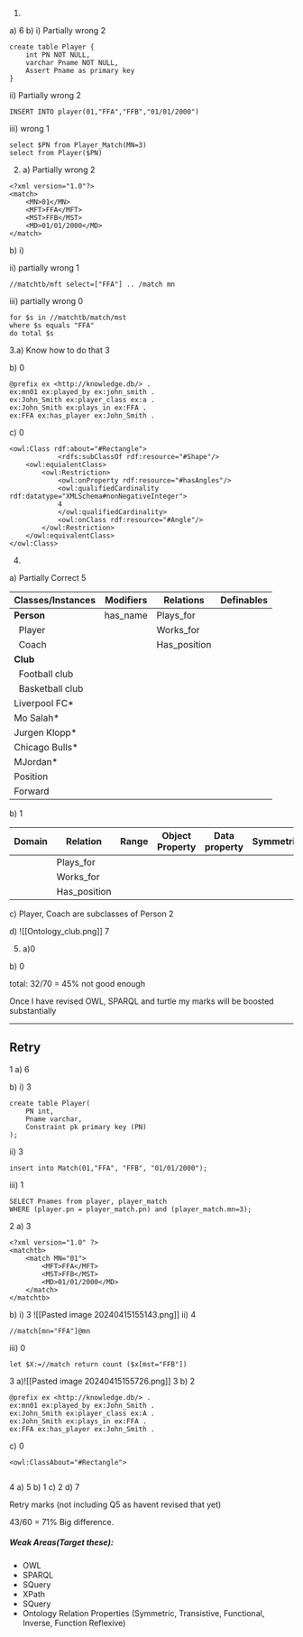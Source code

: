 1. 
a) 6
b) i) Partially wrong 2
```<sql>
create table Player {
	int PN NOT NULL,
	varchar Pname NOT NULL,
	Assert Pname as primary key
}
```
ii)  Partially wrong 2
```<sql>
INSERT INTO player(01,"FFA","FFB","01/01/2000")
```
iii) wrong 1
```<sql>
select $PN from Player_Match(MN=3) 
select from Player($PN)
```

2. a) Partially wrong 2
```<xml>
<?xml version="1.0"?>
<match>
	<MN>01</MN>
	<MFT>FFA</MFT>
	<MST>FFB</MST>
	<MD>01/01/2000</MD>
</match>
```
b) i)

ii) partially wrong 1
```<XPATH>
//matchtb/mft select=["FFA"] .. /match mn
```
iii)  partially wrong 0
```<XQuery>
for $s in //matchtb/match/mst 
where $s equals "FFA"
do total $s
```

3.a) Know how to do that 3

b)  0
```<turtle>
@prefix ex <http://knowledge.db/> .
ex:mn01 ex:played_by ex:john_smith .
ex:John_Smith ex:player_class ex:a .
ex:John_Smith ex:plays_in ex:FFA .
ex:FFA ex:has_player ex:John_Smith .
```

c) 0
```<OWL>
<owl:Class rdf:about="#Rectangle">
			<rdfs:subClassOf rdf:resource="#Shape"/>
	<owl:equialentClass>
		<owl:Restriction>
			<owl:onProperty rdf:resource="#hasAngles"/>
			<owl:qualifiedCardinality rdf:datatype="XMLSchema#nonNegativeInteger">
			4
			</owl:qualifiedCardinality>
			<owl:onClass rdf:resource="#Angle"/>
		</owl:Restriction>
	</owl:equivalentClass>
</owl:Class>
```

4.

a)
Partially Correct 5

| Classes/Instances      | Modifiers | Relations    | Definables |
| ---------------------- | --------- | ------------ | ---------- |
| **Person**             | has_name  | Plays_for    |            |
| &nbsp; Player          |           | Works_for    |            |
| &nbsp; Coach           |           | Has_position |            |
| **Club**               |           |              |            |
| &nbsp; Football club   |           |              |            |
| &nbsp; Basketball club |           |              |            |
| Liverpool FC*          |           |              |            |
| Mo Salah*              |           |              |            |
| Jurgen Klopp*          |           |              |            |
| Chicago Bulls*         |           |              |            |
| MJordan*               |           |              |            |
| Position               |           |              |            |
| Forward                |           |              |            |
b) 
1

| Domain | Relation     | Range | Object Property | Data property | Symmetric | Transistive | Functional | Inverse | Functional Reflexive |
| ------ | ------------ | ----- | --------------- | ------------- | --------- | ----------- | ---------- | ------- | -------------------- |
|        | Plays_for    |       |                 |               |           |             |            |         |                      |
|        | Works_for    |       |                 |               |           |             |            |         |                      |
|        | Has_position |       |                 |               |           |             |            |         |                      |

c)
Player, Coach are subclasses of Person 2

d) ![[Ontology_club.png]] 7

5. a)0

b)
0

total: 32/70 = 45% not good enough 


Once I have revised OWL, SPARQL and turtle my marks will be boosted substantially 



---
## Retry
1 a) 6

b) i) 3
```<sql>
create table Player(
	PN int,
	Pname varchar,
	Constraint pk primary key (PN)
);
```
ii) 3
```
insert into Match(01,"FFA", "FFB", "01/01/2000");
```
iii) 1
```
SELECT Pnames from player, player_match
WHERE (player.pn = player_match.pn) and (player_match.mn=3);
```

2 a) 3
```
<?xml version="1.0" ?>
<matchtb>
	<match MN="01">
		<MFT>FFA</MFT>
		<MST>FFB</MST>
		<MD>01/01/2000</MD>
	</match>
</matchtb>
```

b) i) 3
![[Pasted image 20240415155143.png]]
ii) 4
```
//match[mn="FFA"]@mn
```
iii) 0
```
let $X:=//match return count ($x[mst="FFB"])
```
3 a)![[Pasted image 20240415155726.png]]
3
b) 2
```
@prefix ex <http://knowledge.db/> .
ex:mn01 ex:played_by ex:John_Smith .
ex:John_Smith ex:player_class ex:A . 
ex:John_Smith ex:plays_in ex:FFA .
ex:FFA ex:has_player ex:John_Smith .
```
c) 0
```
<owl:ClassAbout="#Rectangle">
	
```


4 a) 5
b) 1 
c) 2
d) 7


Retry marks (not including Q5 as havent revised that yet)

43/60 = 71% Big difference. 

##### Weak Areas(Target these):
- OWL
- SPARQL
- SQuery
- XPath
- SQuery
- Ontology Relation Properties (Symmetric, Transistive, Functional, Inverse, Function Reflexive)